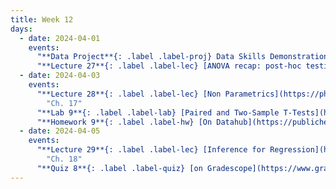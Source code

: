 ```yaml
---
title: Week 12
days:
  - date: 2024-04-01
    events:
      "**Data Project**{: .label .label-proj} Data Skills Demonstration Part II (Due 11:59 PM PST)":
      "**Lecture 27**{: .label .label-lec} [ANOVA recap: post-hoc testing](https://ph142-ucb.github.io/sp24/src/lec/post_anova.pdf) ([lecture recording](https://bcourses.berkeley.edu/courses/1532521/pages/anova))":
  - date: 2024-04-03
    events:
      "**Lecture 28**{: .label .label-lec} [Non Parametrics](https://ph142-ucb.github.io/sp24/src/lec/non-para.pdf)([recording](https://bcourses.berkeley.edu/courses/1532521/pages/non-para-p1-sp24))":
        "Ch. 17"
      "**Lab 9**{: .label .label-lab} [Paired and Two-Sample T-Tests](https://publichealth.datahub.berkeley.edu/hub/user-redirect/git-pull?repo=https%3A%2F%2Fgithub.com%2Fph142-ucb%2Fph142-sp24&urlpath=rstudio%2F&branch=main) (Due Apr. 9th)":
      "**Homework 9**{: .label .label-hw} [On Datahub](https://publichealth.datahub.berkeley.edu/hub/user-redirect/git-pull?repo=https%3A%2F%2Fgithub.com%2Fph142-ucb%2Fph142-sp24&urlpath=rstudio%2F&branch=main)":
  - date: 2024-04-05
    events:
      "**Lecture 29**{: .label .label-lec} [Inference for Regression](https://ph142-ucb.github.io/sp24/src/lec/regression-inference.pdf)([recording](https://bcourses.berkeley.edu/courses/1532521/pages/non-para2-reg))": 
        "Ch. 18"
      "**Quiz 8**{: .label .label-quiz} [on Gradescope](https://www.gradescope.com/courses/704333) (Due Apr. 6th, 12PM noon PST)":
---
```

